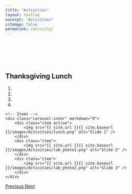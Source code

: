 ```yaml
---
title: "Activities"
layout: textlay
excerpt: "Activities"
sitemap: false
permalink: /activity/
---
```


<br>
<br>
<br>
<br>

## Thanksgiving Lunch

<div markdown="0" id="carousel" class="carousel slide" data-ride="carousel" data-interval="4000" data-pause="hover" >
    <!-- Menu -->
    <ol class="carousel-indicators">
        <li data-target="#carousel" data-slide-to="0" class="active"></li>
        <li data-target="#carousel" data-slide-to="1"></li>
        <li data-target="#carousel" data-slide-to="2"></li>
        <li data-target="#carousel" data-slide-to="3"></li>
    </ol>

    <!-- Items -->
    <div class="carousel-inner" markdown="0">
        <div class="item active">
            <img src="{{ site.url }}{{ site.baseurl }}/images/Activities/lunch.png" alt="Slide 1" />
        </div>
        <div class="item">
            <img src="{{ site.url }}{{ site.baseurl }}/images/Activities/lab_photo1.png" alt="Slide 2" />
        </div>
        <div class="item">
            <img src="{{ site.url }}{{ site.baseurl }}/images/Activities/lab_photo2.png" alt="Slide 3" />
        </div>
    </div>
  <a class="left carousel-control" href="#carousel" role="button" data-slide="prev">
    <span class="glyphicon glyphicon-chevron-left" aria-hidden="true"></span>
    <span class="sr-only">Previous</span>
  </a>
  <a class="right carousel-control" href="#carousel" role="button" data-slide="next">
    <span class="glyphicon glyphicon-chevron-right" aria-hidden="true"></span>
    <span class="sr-only">Next</span>
  </a>
</div>



